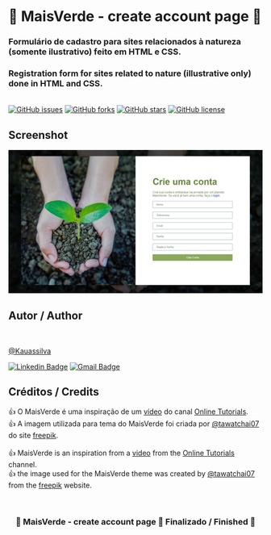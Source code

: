 # 🌱 MaisVerde - create account page 🌱
### Formulário de cadastro para sites relacionados à natureza (somente ilustrativo) feito em HTML e CSS.
### Registration form for sites related to nature (illustrative only) done in HTML and CSS.

<br>
<a href="https://github.com/kauassilva/MaisVerde-create-account-page/issues"><img alt="GitHub issues" src="https://img.shields.io/github/issues/kauassilva/MaisVerde-create-account-page?style=flat-square"></a>
<a href="https://github.com/kauassilva/MaisVerde-create-account-page/network"><img alt="GitHub forks" src="https://img.shields.io/github/forks/kauassilva/MaisVerde-create-account-page?style=flat-square"></a>
<a href="https://github.com/kauassilva/MaisVerde-create-account-page/stargazers"><img alt="GitHub stars" src="https://img.shields.io/github/stars/kauassilva/MaisVerde-create-account-page?style=flat-square"></a>
<a href="https://github.com/kauassilva/MaisVerde-create-account-page"><img alt="GitHub license" src="https://img.shields.io/github/license/kauassilva/MaisVerde-create-account-page?style=flat-square"></a>

## Screenshot
![](images/maisVerde.png)

## Autor / Author
<img style="border-radius: 50%;" src="https://avatars.githubusercontent.com/u/65837027?s=400&u=b5f8d790d89c798314129586c659cfa7ab7761ba&v=4" width="100px;" alt=""/>

[@Kauassilva](https://github.com/kauassilva)

[![Linkedin Badge](https://img.shields.io/badge/-Kauã-blue?style=flat-square&logo=Linkedin&logoColor=white&link=https://www.linkedin.com/in/kau%C3%A3-dos-santos-silva-9a298b1aa/)](https://www.linkedin.com/in/kau%C3%A3-dos-santos-silva-9a298b1aa/)
[![Gmail Badge](https://img.shields.io/badge/-kauasantosdev@gmail.com-c14438?style=flat-square&logo=Gmail&logoColor=white&link=mailto:kauasantosdev@gmail.com)](mailto:kauasantosdev@gmail.com)

## Créditos / Credits
👍 O MaisVerde é uma inspiração de um [vídeo](https://www.youtube.com/watch?v=mSAEGEAnyIY&t=627s&ab_channel=OnlineTutorials) do canal [Online Tutorials](https://www.youtube.com/channel/UCbwXnUipZsLfUckBPsC7Jog).
<br>
👍 A imagem utilizada para tema do MaisVerde foi criada por [@tawatchai07](https://br.freepik.com/tawatchai07) do site [freepik](https://br.freepik.com/home).
<br><br>
👍 MaisVerde is an inspiration from a [video](https://www.youtube.com/watch?v=mSAEGEAnyIY&t=627s&ab_channel=OnlineTutorials) from the [Online Tutorials](https://www.youtube.com/channel/UCbwXnUipZsLfUckBPsC7Jog) channel.
<br>
👍 the image used for the MaisVerde theme was created by [@tawatchai07](https://br.freepik.com/tawatchai07) from the [freepik](https://br.freepik.com/home) website.

<br>
<h3 align="center"> 
	🚧  MaisVerde - create account page 🌱 Finalizado / Finished  🚧
</h3>